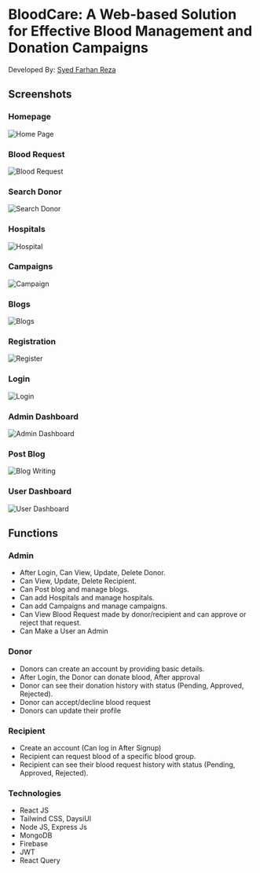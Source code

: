 # BloodCare: A Web-based Solution for Effective Blood Management and Donation Campaigns

Developed By: [Syed Farhan Reza](https://github.com/syedfarhanreza)

## Screenshots
### Homepage
![Home Page](https://github.com/syedfarhanreza/bloodcare-client/assets/95230278/35e09e42-541b-43a5-80c4-96fb71252eb1)

### Blood Request
![Blood Request](https://github.com/syedfarhanreza/bloodcare-client/assets/95230278/4ff0fae4-c854-482b-b847-9174aec95ef6)

### Search Donor
![Search Donor](https://github.com/syedfarhanreza/bloodcare-client/assets/95230278/776ab824-7f66-4cdf-a5c6-f0b2d5ea4a53)

### Hospitals
![Hospital](https://github.com/syedfarhanreza/bloodcare-client/assets/95230278/42b5d3c2-e5ff-4542-8204-8cd9bff7ac25)

### Campaigns
![Campaign](https://github.com/syedfarhanreza/bloodcare-client/assets/95230278/43dd85bb-715d-4b80-bdce-dce2842a4771)

### Blogs
![Blogs](https://github.com/syedfarhanreza/bloodcare-client/assets/95230278/307958f0-6a83-4e33-952c-e3806f332eaa)

### Registration 
![Register](https://github.com/syedfarhanreza/bloodcare-client/assets/95230278/c39f0070-a27b-4ba0-9018-71214fa91686)

### Login
![Login](https://github.com/syedfarhanreza/bloodcare-client/assets/95230278/7a741382-250c-4760-aa11-d26f0e064aeb)

### Admin Dashboard
![Admin Dashboard](https://github.com/syedfarhanreza/bloodcare-client/assets/95230278/940065f2-639e-49d6-8769-ebd20ed63dd1)

### Post Blog
![Blog Writing](https://github.com/syedfarhanreza/bloodcare-client/assets/95230278/20f63daa-06ec-494d-b779-ab325eb1a627)

### User Dashboard
![User Dashboard](https://github.com/syedfarhanreza/bloodcare-client/assets/95230278/af9c31d4-e8f0-4218-b8ad-576d3693ed5a)

## Functions
### Admin
- After Login, Can View, Update, Delete Donor.
- Can View, Update, Delete Recipient.
- Can Post blog and manage blogs.
- Can add Hospitals and manage hospitals.
- Can add Campaigns and manage campaigns.
- Can View Blood Request made by donor/recipient and can approve or reject that request.
- Can Make a User an Admin

### Donor
- Donors can create an account by providing basic details.
- After Login, the Donor can donate blood, After approval
- Donor can see their donation history with status (Pending, Approved, Rejected).
- Donor can accept/decline blood request
- Donors can update their profile

### Recipient
- Create an account (Can log in After Signup)
- Recipient can request blood of a specific blood group.
- Recipient can see their blood request history with status (Pending, Approved, Rejected).

### Technologies
- React JS
- Tailwind CSS, DaysiUI
- Node JS, Express Js
- MongoDB
- Firebase
- JWT
- React Query



